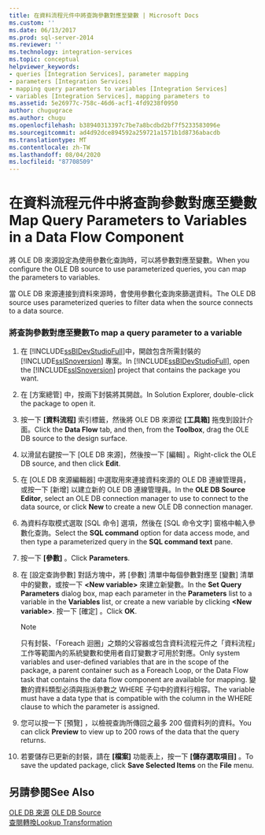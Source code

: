 ```yaml
---
title: 在資料流程元件中將查詢參數對應至變數 | Microsoft Docs
ms.custom: ''
ms.date: 06/13/2017
ms.prod: sql-server-2014
ms.reviewer: ''
ms.technology: integration-services
ms.topic: conceptual
helpviewer_keywords:
- queries [Integration Services], parameter mapping
- parameters [Integration Services]
- mapping query parameters to variables [Integration Services]
- variables [Integration Services], mapping parameters to
ms.assetid: 5e26977c-758c-46d6-acf1-4fd9238f0950
author: chugugrace
ms.author: chugu
ms.openlocfilehash: b38940313397c7be7a8bcdbd2bf7f5233583096e
ms.sourcegitcommit: ad4d92dce894592a259721a1571b1d8736abacdb
ms.translationtype: MT
ms.contentlocale: zh-TW
ms.lasthandoff: 08/04/2020
ms.locfileid: "87708509"
---
```

# <a name="map-query-parameters-to-variables-in-a-data-flow-component"></a><span data-ttu-id="012a5-102">在資料流程元件中將查詢參數對應至變數</span><span class="sxs-lookup"><span data-stu-id="012a5-102">Map Query Parameters to Variables in a Data Flow Component</span></span>
  <span data-ttu-id="012a5-103">將 OLE DB 來源設定為使用參數化查詢時，可以將參數對應至變數。</span><span class="sxs-lookup"><span data-stu-id="012a5-103">When you configure the OLE DB source to use parameterized queries, you can map the parameters to variables.</span></span>  
  
 <span data-ttu-id="012a5-104">當 OLE DB 來源連接到資料來源時，會使用參數化查詢來篩選資料。</span><span class="sxs-lookup"><span data-stu-id="012a5-104">The OLE DB source uses parameterized queries to filter data when the source connects to a data source.</span></span>  
  
### <a name="to-map-a-query-parameter-to-a-variable"></a><span data-ttu-id="012a5-105">將查詢參數對應至變數</span><span class="sxs-lookup"><span data-stu-id="012a5-105">To map a query parameter to a variable</span></span>  
  
1.  <span data-ttu-id="012a5-106">在 [!INCLUDE[ssBIDevStudioFull](../../includes/ssbidevstudiofull-md.md)]中，開啟包含所需封裝的 [!INCLUDE[ssISnoversion](../../includes/ssisnoversion-md.md)] 專案。</span><span class="sxs-lookup"><span data-stu-id="012a5-106">In [!INCLUDE[ssBIDevStudioFull](../../includes/ssbidevstudiofull-md.md)], open the [!INCLUDE[ssISnoversion](../../includes/ssisnoversion-md.md)] project that contains the package you want.</span></span>  
  
2.  <span data-ttu-id="012a5-107">在 [方案總管] 中，按兩下封裝將其開啟。</span><span class="sxs-lookup"><span data-stu-id="012a5-107">In Solution Explorer, double-click the package to open it.</span></span>  
  
3.  <span data-ttu-id="012a5-108">按一下 **[資料流程]** 索引標籤，然後將 OLE DB 來源從 **[工具箱]** 拖曳到設計介面。</span><span class="sxs-lookup"><span data-stu-id="012a5-108">Click the **Data Flow** tab, and then, from the **Toolbox**, drag the OLE DB source to the design surface.</span></span>  
  
4.  <span data-ttu-id="012a5-109">以滑鼠右鍵按一下 [OLE DB 來源]，然後按一下 [編輯]  。</span><span class="sxs-lookup"><span data-stu-id="012a5-109">Right-click the OLE DB source, and then click **Edit**.</span></span>  
  
5.  <span data-ttu-id="012a5-110">在 [OLE DB 來源編輯器]  中選取用來連接資料來源的 OLE DB 連線管理員，或按一下 [新增]  以建立新的 OLE DB 連線管理員。</span><span class="sxs-lookup"><span data-stu-id="012a5-110">In the **OLE DB Source Editor**, select an OLE DB connection manager to use to connect to the data source, or click **New** to create a new OLE DB connection manager.</span></span>  
  
6.  <span data-ttu-id="012a5-111">為資料存取模式選取 [SQL 命令]  選項，然後在 [SQL 命令文字]  窗格中輸入參數化查詢。</span><span class="sxs-lookup"><span data-stu-id="012a5-111">Select the **SQL command** option for data access mode, and then type a parameterized query in the **SQL command text** pane.</span></span>  
  
7.  <span data-ttu-id="012a5-112">按一下 **[參數]** 。</span><span class="sxs-lookup"><span data-stu-id="012a5-112">Click **Parameters**.</span></span>  
  
8.  <span data-ttu-id="012a5-113">在 [設定查詢參數] 對話方塊中，將 [參數] 清單中每個參數對應至 [變數] 清單中的變數，或按一下 **\<New variable>** 來建立新變數。</span><span class="sxs-lookup"><span data-stu-id="012a5-113">In the **Set Query Parameters** dialog box, map each parameter in the **Parameters** list to a variable in the **Variables** list, or create a new variable by clicking **\<New variable>**.</span></span> <span data-ttu-id="012a5-114">按一下 [確定]  。</span><span class="sxs-lookup"><span data-stu-id="012a5-114">Click **OK**.</span></span>  
  
    > [!NOTE]  
    >  <span data-ttu-id="012a5-115">只有封裝、「Foreach 迴圈」之類的父容器或包含資料流程元件之「資料流程」工作等範圍內的系統變數和使用者自訂變數才可用於對應。</span><span class="sxs-lookup"><span data-stu-id="012a5-115">Only system variables and user-defined variables that are in the scope of the package, a parent container such as a Foreach Loop, or the Data Flow task that contains the data flow component are available for mapping.</span></span> <span data-ttu-id="012a5-116">變數的資料類型必須與指派參數之 WHERE 子句中的資料行相容。</span><span class="sxs-lookup"><span data-stu-id="012a5-116">The variable must have a data type that is compatible with the column in the WHERE clause to which the parameter is assigned.</span></span>  
  
9. <span data-ttu-id="012a5-117">您可以按一下 [預覽]  ，以檢視查詢所傳回之最多 200 個資料列的資料。</span><span class="sxs-lookup"><span data-stu-id="012a5-117">You can click **Preview** to view up to 200 rows of the data that the query returns.</span></span>  
  
10. <span data-ttu-id="012a5-118">若要儲存已更新的封裝，請在 **[檔案]** 功能表上，按一下 **[儲存選取項目]** 。</span><span class="sxs-lookup"><span data-stu-id="012a5-118">To save the updated package, click **Save Selected Items** on the **File** menu.</span></span>  
  
## <a name="see-also"></a><span data-ttu-id="012a5-119">另請參閱</span><span class="sxs-lookup"><span data-stu-id="012a5-119">See Also</span></span>  
 <span data-ttu-id="012a5-120">[OLE DB 來源](ole-db-source.md) </span><span class="sxs-lookup"><span data-stu-id="012a5-120">[OLE DB Source](ole-db-source.md) </span></span>  
 [<span data-ttu-id="012a5-121">查閱轉換</span><span class="sxs-lookup"><span data-stu-id="012a5-121">Lookup Transformation</span></span>](transformations/lookup-transformation.md)  
  
  
